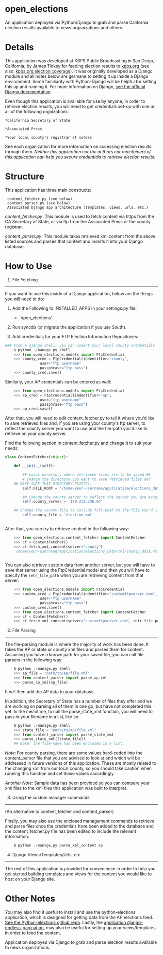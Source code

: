 open_elections
==============

An application deployed via Python/Django to grab and parse California election results available to news organizations and others.


Details
===============

This application was developed at KBPS Public Broadcasting in San Diego, California, by James Tinksy for feeding election results to [kpbs.org](http://www.kpbs/org) (see also: [kpbs.org election coverage](http://www.kpbs.org/news/election/)). It was originally developed as a Django module and all notes below are germane to setting it up inside a Django environment. Some familiarity with Python-Django will be helpful for setting this up and running it. For more information on Django, [see the official Django documentation](https://docs.djangoproject.com/en/dev/).

Even though this application is available for use by anyone, in order to retrieve election results, you will need to get credentials set-up with one or all of the following orgnizations: 

	*California Secretary of State

	*Associated Press

	*Your local county's registrar of voters

See each organization for more information on accessing election results through them. *Neither this application nor the authors nor maintainers of this application can help you secure credentials to retrieve election results.*


Structure
===============

This application has three main constructs:

     content_fetcher.py (see below)
     content_parser.py (see below)
     Associated Django app architecture (templates, views, urls, etc.)


*content_fetcher.py*: This module is used to fetch content via https from the CA Secretary of State, or via ftp from the Associated Press or the county registrar. 


*content_parser.py*: This module takes retrieved xml content from the above listed sources and parses that content and inserts it into your Django database.


How to Use
===============



1. File Fetching
----------------

If you want to use this inside of a Django application, below are the things you will need to do:

   1. Add the Following to INSTALLED_APPS in your settings.py file:
      * 'open_elections'

   2. Run syncdb (or migrate the application if you use South).

   3. Add credentials for your FTP Election Information Repositories:

```python
### From a django shell, you can insert your local county credentials
    $ python ./manage.py shell
    >>> from open_elections.models import FtpCredential
    >>> county_cred = FtpCredential(indentifier="county",
				user="ftp username"
				passphrase="ftp pass")
    >>> county_cred.save()
```

Similarly, your AP credentials can be entered as well:

```python
    >>> from open_elections.models import FtpCredential
    >>> ap_cred = FtpCredential(indentifier="ap",
				user="ftp username"
				passphrase="ftp pass")
    >>> ap_cred.save()
```     

After that, you will need to edit content_fetcher.py to tell it where you'd like to save retrieved files and, if you are using your county's ftp server, to reflect the county server you want to use and the file-path you'd like to retrieve on your county server. 

Find the following section in content_fetcher.py and change it to suit your needs:

```python
class ContentFetcher(object):

    def __init__(self):

        ## Local directory where retrieved files are to be saved ##
        # Change the directory you want to save retrieved files and
	## MAKE SURE THAT DIRECTORY EXISTS!:
        self.FILE_ROOT = '/home/your-username/application/elections_data/xml/'

        ## Change the county server to reflect the server you are accessing 
        self.county_server = '170.213.236.93'

	## Change the county file to include full-path to the file you'd like to retrieve
        self.county_file = 'election.xml'
	
```

After that, you can try to retrieve content in the following way:

```python
    >>> from open_elections.content_fetcher import ContentFetcher
    >>> cf = ContentFetcher()
    >>> cf.fetch_xml_content(server="county")
    '/home/your-username/application/elections_data/xml/county_data.xml'
	
```

You can also retrieve custom data from another server, but you will have to save that server using the FtpCredential model and then you will have to specify the `retr_file_path` when you are retrieving content from that server:

```python
    >>> from open_elections.models import FtpCredential
    >>> custom_cred = FtpCredential(indentifier="customftpserver.com",
				user="ftp username"
				passphrase="ftp pass")
    >>> custom_cred.save()
    >>> from open_elections.content_fetcher import ContentFetcher
    >>> cf = ContentFetcher()
    >>> cf.fetch_xml_content(server="customftpserver.com", retr_file_path="/path/on/server/to/file.xml")
```


2. File Parsing
----------------

The file-parsing module is where the majority of work has been done. It takes the AP or state or county xml files and parses them for content. Assuming you have a known path for your saved file, you can call file parsers in the following way:

```python
	$ python ./manage.py shell
	>>> ap_file = "path/to/ap/file.xml"
	>>> from content_parser import parse_ap_xml
	>>> parse_ap_xml(ap_file)
```
It will then add the AP data to your database.

In addition, the Secretary of State has a number of files they offer and we are working on parsing all of them in one go, but have not completed this yet. In the meantime, to call the parse_state_xml function, you will need to pass in your filename in a list, like so:

```python
	$ python ./manage.py shell
	>>> state_file = "path/to/ap/file.xml"
	>>> from content_parser import parse_state_xml
	>>> parse_state_xml([state_file])
	## Note: the file-name has been enclosed in a list.
```

*Note:* For county parsing, there are some values hard-coded into the content_parser file that you are advised to look at and which will be addressed in future versions of this application. These are mostly related to the changing xml from our local county, so you should take caution when running this function and set those values accordingly.

*Another Note:* Sample data has been provided so you can compare your xml files to the xml files this application was built to interpret.


3. Using the custom manager commands 
----------------
(An alternative to content_fetcher and content_parser)

Finally, you may also use the enclosed management commands to retrieve and parse files once the credentials have been added to the database and the content_fetcher.py file has been edited to include the relevant information:

```python
	$ python ./manage.py parse_xml_content ap
```


4. Django Views/Templates/Urls, etc
-----------------------------------
The rest of this application is provided for convenience in order to help you get started building templates and views for the content you would like to host on your Django site. 


Other Notes
===============


You may also find it useful to install and use the python-elections application, which is designed for getting data from the AP elections feed. [See the Python-elections github repo](https://github.com/datadesk/python-elections). Lastly, the [application django-endless-pagination](https://github.com/frankban/django-endless-pagination), may also be useful for setting up your views/templates in order to feed the content. 

Application deployed via Django to grab and parse election results available to news organizations.
